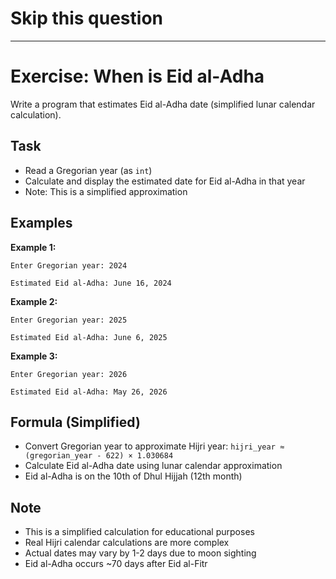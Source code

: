 # Skip this question

---

# Exercise: When is Eid al-Adha

Write a program that estimates Eid al-Adha date (simplified lunar calendar calculation).

## Task

- Read a Gregorian year (as `int`)
- Calculate and display the estimated date for Eid al-Adha in that year
- Note: This is a simplified approximation

## Examples

**Example 1:**

```
Enter Gregorian year: 2024
```

```
Estimated Eid al-Adha: June 16, 2024
```

**Example 2:**

```
Enter Gregorian year: 2025
```

```
Estimated Eid al-Adha: June 6, 2025
```

**Example 3:**

```
Enter Gregorian year: 2026
```

```
Estimated Eid al-Adha: May 26, 2026
```

## Formula (Simplified)

- Convert Gregorian year to approximate Hijri year: `hijri_year ≈ (gregorian_year - 622) × 1.030684`
- Calculate Eid al-Adha date using lunar calendar approximation
- Eid al-Adha is on the 10th of Dhul Hijjah (12th month)

## Note

- This is a simplified calculation for educational purposes
- Real Hijri calendar calculations are more complex
- Actual dates may vary by 1-2 days due to moon sighting
- Eid al-Adha occurs ~70 days after Eid al-Fitr
